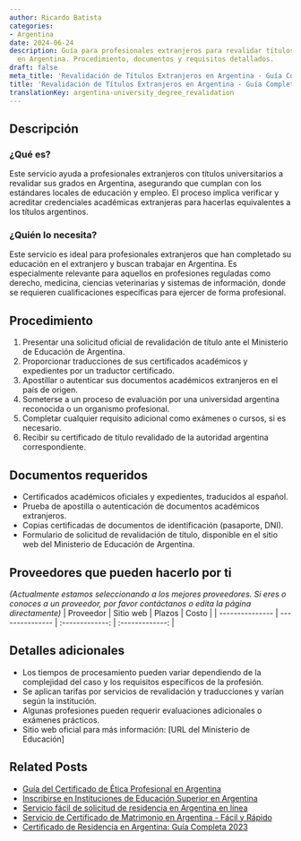 ```yaml
---
author: Ricardo Batista
categories:
- Argentina
date: 2024-06-24
description: Guía para profesionales extranjeros para revalidar títulos universitarios
  en Argentina. Procedimiento, documentos y requisitos detallados.
draft: false
meta_title: 'Revalidación de Títulos Extranjeros en Argentina - Guía Completa'
title: 'Revalidación de Títulos Extranjeros en Argentina - Guía Completa'
translationKey: argentina-university_degree_revalidation
---
```



## Descripción
### ¿Qué es?
Este servicio ayuda a profesionales extranjeros con títulos universitarios a revalidar sus grados en Argentina, asegurando que cumplan con los estándares locales de educación y empleo. El proceso implica verificar y acreditar credenciales académicas extranjeras para hacerlas equivalentes a los títulos argentinos.

### ¿Quién lo necesita?
Este servicio es ideal para profesionales extranjeros que han completado su educación en el extranjero y buscan trabajar en Argentina. Es especialmente relevante para aquellos en profesiones reguladas como derecho, medicina, ciencias veterinarias y sistemas de información, donde se requieren cualificaciones específicas para ejercer de forma profesional.

## Procedimiento

1. Presentar una solicitud oficial de revalidación de título ante el Ministerio de Educación de Argentina.
2. Proporcionar traducciones de sus certificados académicos y expedientes por un traductor certificado.
3. Apostillar o autenticar sus documentos académicos extranjeros en el país de origen.
4. Someterse a un proceso de evaluación por una universidad argentina reconocida o un organismo profesional.
5. Completar cualquier requisito adicional como exámenes o cursos, si es necesario.
6. Recibir su certificado de título revalidado de la autoridad argentina correspondiente.

## Documentos requeridos

- Certificados académicos oficiales y expedientes, traducidos al español.
- Prueba de apostilla o autenticación de documentos académicos extranjeros.
- Copias certificadas de documentos de identificación (pasaporte, DNI).
- Formulario de solicitud de revalidación de título, disponible en el sitio web del Ministerio de Educación de Argentina.

## Proveedores que pueden hacerlo por ti
_(Actualmente estamos seleccionando a los mejores proveedores. Si eres o conoces a un proveedor, por favor contáctanos o edita la página directamente)_
| Proveedor        |     Sitio web     |     Plazos    |       Costo      |
| --------------- | --------------- |  :-------------: | :-------------: |

## Detalles adicionales

- Los tiempos de procesamiento pueden variar dependiendo de la complejidad del caso y los requisitos específicos de la profesión.
- Se aplican tarifas por servicios de revalidación y traducciones y varían según la institución.
- Algunas profesiones pueden requerir evaluaciones adicionales o exámenes prácticos.
- Sitio web oficial para más información: [URL del Ministerio de Educación]
## Related Posts

- [Guía del Certificado de Ética Profesional en Argentina](https://tramitit.com/spanish/guides/argentina/certificado_de_ética_profesional/)
- [Inscribirse en Instituciones de Educación Superior en Argentina](https://tramitit.com/spanish/guides/argentina/inscripción_a_educación_superior/)
- [Servicio fácil de solicitud de residencia en Argentina en línea](https://tramitit.com/spanish/guides/argentina/solicitud_de_residencia/)
- [Servicio de Certificado de Matrimonio en Argentina - Fácil y Rápido](https://tramitit.com/spanish/guides/argentina/certificado_de_matrimonio/)
- [Certificado de Residencia en Argentina: Guía Completa 2023](https://tramitit.com/spanish/guides/argentina/certificado_de_domicilio/)